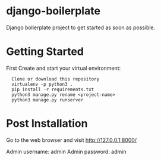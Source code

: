 # django-boilerplate
Django bolierplate project to get started as soon as possible.



# Getting Started

First Create and start your virtual environment:
```
  Clone or download this repository
  virtualenv -p python3 .
  pip install -r requirements.txt
  python3 manage.py rename <project-name>
  python3 manage.py runserver
```

# Post Installation
Go to the web browser and visit http://127.0.0.1:8000/

Admin username: admin
Admin password: admin

